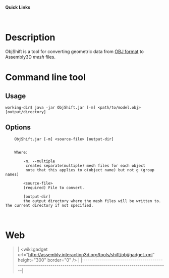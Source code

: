 **Quick Links**

<br />

# Description #

ObjShift is a tool for converting geometric data from [OBJ format](http://local.wasp.uwa.edu.au/~pbourke/dataformats/obj/) to Assembly3D _mesh_ files.
<br />


# Command line tool #

## Usage ##

```
working-dir$ java -jar ObjShift.jar [-m] <path/to/model.obj> [output/directory]
```

## Options ##

```
    ObjShift.jar [-m] <source-file> [output-dir]


    Where:

        -m, --multiple
         creates separate(multiple) mesh files for each object
         note that this applies to o(object name) but not g (group names)

        <source-file>
        (required) File to convert.

        [output-dir]
        the output directory where the mesh files will be written to. The current directory if not specified.
```
<br />


# Web #

> | &lt;wiki:gadget url="http://assembly.interaction3d.org/tools/shift/obj/gadget.xml" height="300" border="0" /&gt; |
|:-----------------------------------------------------------------------------------------------------------------|